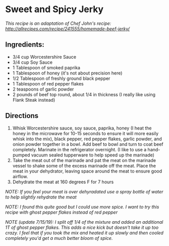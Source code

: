 # Sweet and Spicy Jerky

_This recipe is an adaptation of Chef John's recipe: http://allrecipes.com/recipe/241555/homemade-beef-jerky/_

## Ingredients:
- 3/4 cup Worcestershire Sauce
- 3/4 cup Soy Sauce
- 1 Tablespoon of smoked paprika
- 1 Tablespoon of honey (it's not about precision here)
- 1/2 Tablespoon of freshly ground black pepper
- 1 Tablespoon of red pepper flakes
- 2 teaspoons of garlic powder
- 2 pounds of beef top round, about 1/4 in thickness (I really like using Flank Steak instead)

## Directions
1. Whisk Worcestershire sauce, soy sauce, paprika, honey (I heat the honey in the microwave for 10-15 seconds to ensure it will more easily whisk into the mix), black pepper, red pepper flakes, garlic powder, and onion powder together in a bowl. Add beef to bowl and turn to coat beef completely. Marinate in the refrigerator overnight. (I like to use a hand-pumped vacuum sealed tupperware to help speed up the marinade)
1. Take the meat out of the marinade and pat the meat on the marinade vessel to shake some of the excess marinade off the meat. Place the meat in your dehydrator, leaving space around the meat to ensure good airflow.
1. Dehydrate the meat at 160 degrees F for 7 hours

_NOTE: If you feel your meat is over dehyradated use a spray bottle of water to help slightly rehydrate the meat_

_NOTE: I found this quite good but I could use more spice. I want to try this recipe with ghost pepper flakes instead of red pepper_

_NOTE (update 7/15/19): I split off 1/4 of the mixture and added an additional 1T of ghost pepper flakes. This adds a nice kick but doesn't take it up too crazy. I feel that if you took the mix and heated it up slowly and then cooled completely you'd get a much better bloom of spice._
